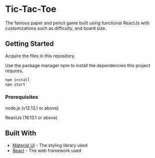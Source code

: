 # Tic-Tac-Toe

The famous paper and pencil game built using functional ReactJs with customizations such as difficulty, and board size.

## Getting Started
Acquire the files in this repository.

Use the package manager npm to install the dependencies this project requires.
```bash
npm install
npm start
```
### Prerequisites
node.js (v12.13.1 or above)

ReactJs (16.13.1 or above)

## Built With

* [Material UI](https://material-ui.com/) - The styling library used
* [React](https://reactjs.org/) - The web framework used
